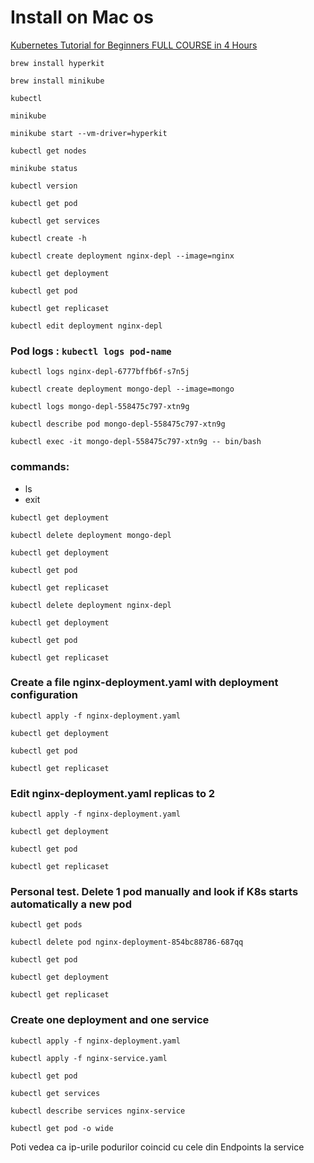 # Install on Mac os

[Kubernetes Tutorial for Beginners FULL COURSE in 4 Hours](https://www.youtube.com/watch?v=X48VuDVv0do)

```shell
brew install hyperkit
```

```shell
brew install minikube
```

```shell
kubectl
```

```shell
minikube
```

```shell
minikube start --vm-driver=hyperkit
```

```shell
kubectl get nodes
```

```shell
minikube status
```

```shell
kubectl version
```

```shell
kubectl get pod
```

```shell
kubectl get services
```

```shell
kubectl create -h
```

```shell
kubectl create deployment nginx-depl --image=nginx
```

```shell
kubectl get deployment
```

```shell
kubectl get pod
```

```shell
kubectl get replicaset
```

```shell
kubectl edit deployment nginx-depl
```

### Pod logs : `kubectl logs pod-name`
```shell
kubectl logs nginx-depl-6777bffb6f-s7n5j
```

```shell
kubectl create deployment mongo-depl --image=mongo
```

```shell
kubectl logs mongo-depl-558475c797-xtn9g
```

```shell
kubectl describe pod mongo-depl-558475c797-xtn9g
```

```shell
kubectl exec -it mongo-depl-558475c797-xtn9g -- bin/bash
```

### commands:
- ls
- exit

```shell
kubectl get deployment
```

```shell
kubectl delete deployment mongo-depl
```

```shell
kubectl get deployment
```

```shell
kubectl get pod
```

```shell
kubectl get replicaset
```

```shell
kubectl delete deployment nginx-depl
```

```shell
kubectl get deployment
```

```shell
kubectl get pod
```

```shell
kubectl get replicaset
```

### Create a file nginx-deployment.yaml with deployment configuration

```shell
kubectl apply -f nginx-deployment.yaml
```

```shell
kubectl get deployment
```

```shell
kubectl get pod
```

```shell
kubectl get replicaset
```

### Edit  nginx-deployment.yaml replicas to 2

```shell
kubectl apply -f nginx-deployment.yaml
```

```shell
kubectl get deployment
```

```shell
kubectl get pod
```

```shell
kubectl get replicaset
```

### Personal test. Delete 1 pod manually and look if K8s starts automatically a new pod
```shell
kubectl get pods
```

```shell
kubectl delete pod nginx-deployment-854bc88786-687qq
```

```shell
kubectl get pod
```

```shell
kubectl get deployment
```

```shell
kubectl get replicaset
```

### Create one deployment and one service

```shell
kubectl apply -f nginx-deployment.yaml
```

```shell
kubectl apply -f nginx-service.yaml
```

```shell
kubectl get pod
```

```shell
kubectl get services
```

```shell
kubectl describe services nginx-service
```

```shell
kubectl get pod -o wide
```

Poti vedea ca ip-urile podurilor coincid cu cele din Endpoints la service